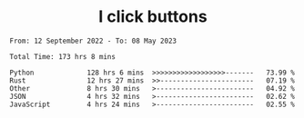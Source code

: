 <h1 align="center">
I click buttons
</h1>

<!--START_SECTION:waka-->

```text
From: 12 September 2022 - To: 08 May 2023

Total Time: 173 hrs 8 mins

Python             128 hrs 6 mins  >>>>>>>>>>>>>>>>>>-------   73.99 %
Rust               12 hrs 27 mins  >>-----------------------   07.19 %
Other              8 hrs 30 mins   >------------------------   04.92 %
JSON               4 hrs 32 mins   >------------------------   02.62 %
JavaScript         4 hrs 24 mins   >------------------------   02.55 %
```

<!--END_SECTION:waka-->
